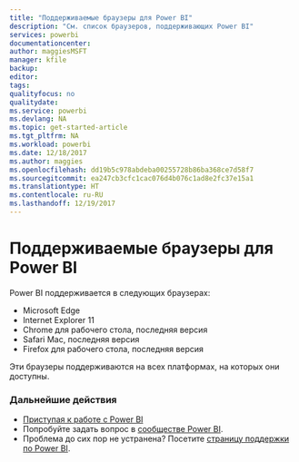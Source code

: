 ```yaml
---
title: "Поддерживаемые браузеры для Power BI"
description: "См. список браузеров, поддерживающих Power BI"
services: powerbi
documentationcenter: 
author: maggiesMSFT
manager: kfile
backup: 
editor: 
tags: 
qualityfocus: no
qualitydate: 
ms.service: powerbi
ms.devlang: NA
ms.topic: get-started-article
ms.tgt_pltfrm: NA
ms.workload: powerbi
ms.date: 12/18/2017
ms.author: maggies
ms.openlocfilehash: dd19b5c978abdeba00255728b86ba368ce7d58f7
ms.sourcegitcommit: ea247cb3cfc1cac076d4b076c1ad8e2fc37e15a1
ms.translationtype: HT
ms.contentlocale: ru-RU
ms.lasthandoff: 12/19/2017
---
```

# <a name="supported-browsers-for-power-bi"></a>Поддерживаемые браузеры для Power BI
Power BI поддерживается в следующих браузерах:

* Microsoft Edge
* Internet Explorer 11
* Chrome для рабочего стола, последняя версия
* Safari Mac, последняя версия
* Firefox для рабочего стола, последняя версия

Эти браузеры поддерживаются на всех платформах, на которых они доступны.

### <a name="next-steps"></a>Дальнейшие действия
* [Приступая к работе с Power BI](service-get-started.md)
* Попробуйте задать вопрос в [сообществе Power BI](http://community.powerbi.com/).
* Проблема до сих пор не устранена? Посетите [страницу поддержки по Power BI](https://powerbi.microsoft.com/support/).

